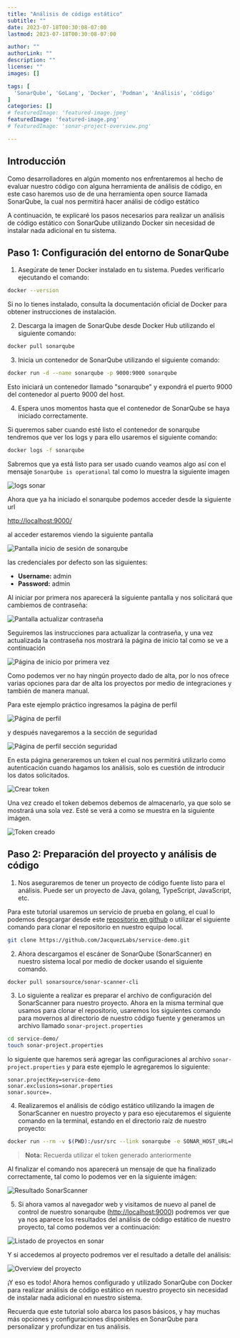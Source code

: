 ```yaml
---
title: "Análisis de código estático"
subtitle: ""
date: 2023-07-18T00:30:08-07:00
lastmod: 2023-07-18T00:30:08-07:00

author: ""
authorLink: ""
description: ""
license: ""
images: []

tags: [
  'SonarQube', 'GoLang', 'Docker', 'Podman', 'Análisis', 'código'
]
categories: []
# featuredImage: 'featured-image.jpeg'
featuredImage: 'featured-image.png'
# featuredImage: 'sonar-project-overview.png'

---
```


## Introducción
Como desarrolladores en algún momento nos enfrentaremos al hecho de evaluar nuestro código con alguna herramienta de análisis de código, en este caso haremos uso de de una herramienta open source llamada SonarQube, la cual nos permitirá hacer análisi de código estático

<!--more-->

A continuación, te explicaré los pasos necesarios para realizar un análisis de código estático con SonarQube utilizando Docker sin necesidad de instalar nada adicional en tu sistema.



## Paso 1: Configuración del entorno de SonarQube

1. Asegúrate de tener Docker instalado en tu sistema. Puedes verificarlo ejecutando el comando:

``` sh
docker --version
```

Si no lo tienes instalado, consulta la documentación oficial de Docker para obtener instrucciones de instalación.
<!-- Agregar liks a la doc oficial  -->

2. Descarga la imagen de SonarQube desde Docker Hub utilizando el siguiente comando:
  
``` sh
docker pull sonarqube
```

3. Inicia un contenedor de SonarQube utilizando el siguiente comando:
  
``` sh
docker run -d --name sonarqube -p 9000:9000 sonarqube
```

Esto iniciará un contenedor llamado "sonarqube" y expondrá el puerto 9000 del contenedor al puerto 9000 del host.

4. Espera unos momentos hasta que el contenedor de SonarQube se haya iniciado correctamente.

Si queremos saber cuando esté listo el contenedor de sonarqube tendremos que ver los logs y para ello usaremos el siguiente comando:

```sh
docker logs -f sonarqube
```

Sabremos que ya está listo para ser usado cuando veamos algo así con el mensaje `SonarQube is operational` tal como lo muestra la siguiente imagen

![logs sonar](logs-at-start-sonar.png)

Ahora que ya ha iniciado el sonarqube podemos acceder desde la siguiente url

[http://localhost:9000/](http://localhost:9000/)

al acceder estaremos viendo la siguiente pantalla

![Pantalla inicio de sesión de sonarqube](login-sonarqube.png)

las  credenciales por defecto son las siguientes:

- **Username:** admin 
- **Password:** admin 

Al iniciar por primera nos aparecerá la siguiente pantalla y nos solicitará que cambiemos de contraseña:

![Pantalla actualizar contraseña](sonar-update-password.png)

Seguiremos las instrucciones para actualizar la contraseña, y una vez actualizada la contraseña nos mostrará la página de inicio tal como se ve a continuación

![Página de inicio por primera vez](sonar-home-no-project.png)

Como podemos ver no hay ningún proyecto dado de alta, por lo nos ofrece varias opciones para dar de alta los proyectos por medio de integraciones y también de manera manual.

Para este ejemplo práctico ingresamos la página de perfil 

![Página de perfil](sonar-profile-page.png)

y después navegaremos a la sección de seguridad

![Página de perfil sección seguridad](sonar-profile-page-security-section.png)

En esta página generaremos un token el cual nos permitirá utilizarlo como autenticación cuando hagamos los análisis, solo es cuestión de introducir los datos solicitados.

![Crear token](sonar-create-token.png)

Una vez creado el token debemos debemos de almacenarlo, ya que solo se mostrará una sola vez. Esté se verá a como se muestra en la siguiente imágen.

![Token creado](sonar-created-token.png)

## Paso 2: Preparación del proyecto y análisis de código

1. Nos aseguraremos de tener un proyecto de código fuente listo para el análisis. Puede ser un proyecto de Java, golang, TypeScript, JavaScript, etc. 

Para este tutorial usaremos un servicio de prueba en golang, el cual lo podemos desgcargar desde este [repositorio en github](https://github.com/JacquezLabs/service-demo) o utilizar el siguiente comando para clonar el repositorio en nuestro equipo local.

```sh
git clone https://github.com/JacquezLabs/service-demo.git
```

2. Ahora descargamos el escáner de SonarQube (SonarScanner) en nuestro sistema local por medio de docker usando el siguiente comando.

```sh
docker pull sonarsource/sonar-scanner-cli
```

3. Lo siguiente a realizar es preparar el archivo de configuración del SonarScanner para nuestro proyecto. 
Ahora en la misma terminal que usamos para clonar el repositorio, usaremos los siguientes comando para movernos al directorio de nuestro código fuente y generamos un archivo llamado `sonar-project.properties` 

```sh
cd service-demo/
touch sonar-project.properties
```
lo siguiente que haremos será agregar las configuraciones al archivo `sonar-project.properties`  y para este ejemplo le agregaremos lo siguiente:

```properties
sonar.projectKey=service-demo
sonar.exclusions=sonar.properties
sonar.source=.
```

4. Realizaremos el análisis de código estático utilizando la imagen de SonarScanner en nuestro proyecto y para eso ejecutaremos el siguiente comando en la terminal, estando en el directorio raíz de nuestro proyecto:

``` sh
docker run --rm -v $(PWD):/usr/src --link sonarqube -e SONAR_HOST_URL=http://sonarqube:9000 sonarsource/sonar-scanner-cli -Dsonar.token=<token>
```
> **Nota:** Recuerda utilizar el token generado anteriormente

Al finalizar el comando nos aparecerá un mensaje de que ha finalizado correctamente, tal como lo podemos ver en la siguiente imágen:

![Resultado SonarScanner](terminal-result-sonar-scanner.png)

5. Si ahora vamos al navegador web y visitamos de nuevo al panel de control de nuestro sonarqube ([http://localhost:9000](http://localhost:9000)) podremos ver que ya nos aparece los resultados del análisis de código estático de nuestro proyecto, tal como podemos ver a continuación:

![Listado de proyectos en sonar](sonar-list-projects.png)

Y si accedemos al proyecto podremos ver el resultado a detalle del análisis:

![Overview del proyecto](sonar-project-overview.png)

¡Y eso es todo! Ahora hemos configurado y utilizado SonarQube con Docker para realizar análisis de código estático en nuestro proyecto sin necesidad de instalar nada adicional en nuestro sistema. 

Recuerda que este tutorial solo abarca los pasos básicos, y hay muchas más opciones y configuraciones disponibles en SonarQube para personalizar y profundizar en tus análisis.



